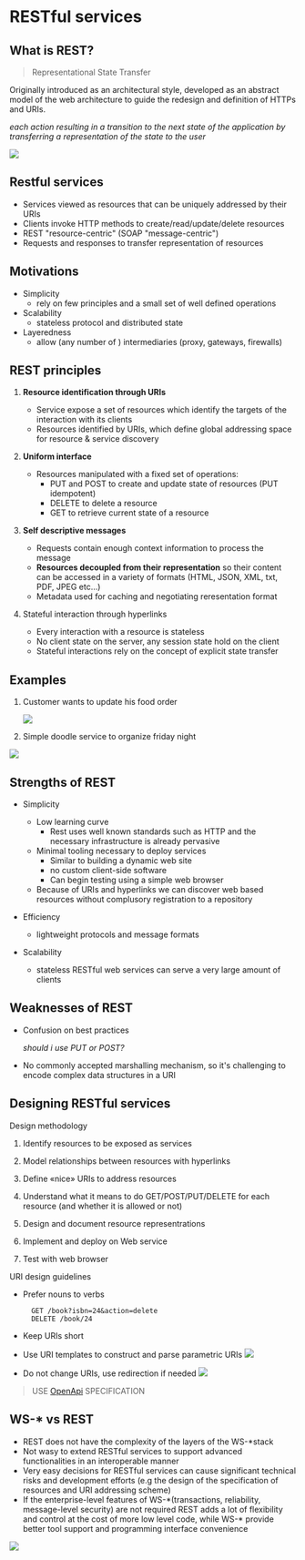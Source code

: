 # RESTful services

## What is REST?

> Representational State Transfer 

Originally introduced as an architectural style, developed as an abstract model of the web architecture to guide the redesign and definition of HTTPs and URIs.

*each action resulting in a transition to the next state of the application by transferring a representation of the state to the user*

 ![](img/state_transfer.png)   

 ## Restful services

 - Services viewed as resources that can be uniquely addressed by their URIs
 - Clients invoke HTTP methods to create/read/update/delete resources
 - REST "resource-centric" (SOAP "message-centric")
 - Requests and responses to transfer representation of resources

## Motivations

- Simplicity
  - rely on few principles and a small set of well defined operations
- Scalability
  - stateless protocol and distributed state
- Layeredness
  - allow (any number of ) intermediaries (proxy, gateways, firewalls)

## REST principles

1. **Resource identification through URIs**
    - Service expose a set of resources  which identify the targets of the interaction  with its clients
    - Resources identified by URIs, which define global addressing space for resource & service discovery 

2. **Uniform interface**
   - Resources manipulated with a fixed set of operations:
     - PUT and POST to create and update state of resources (PUT idempotent)
     - DELETE to delete a resource
     - GET to retrieve current state of a resource

3. **Self descriptive messages**
   - Requests contain enough context information to process the message 
   - **Resources decoupled from their representation**  so their content can be accessed in a variety of formats (HTML, JSON, XML, txt, PDF, JPEG etc...)
   - Metadata used for caching and negotiating reresentation format

4. Stateful interaction through hyperlinks 
    - Every interaction with a resource is stateless
    - No client state on the server, any session state hold on the client
    - Stateful interactions rely on the concept  of explicit state transfer

## Examples 
1. Customer wants to update his food order

    ![](img/ex1.png)

2. Simple doodle service to organize friday night

![](img/ex2.png)

## Strengths of REST

- Simplicity
  - Low learning curve
    - Rest uses well known standards such as HTTP and the necessary infrastructure is already pervasive
  - Minimal tooling necessary to deploy services
    - Similar to building a dynamic web site
    - no custom client-side software
    - Can begin testing using a simple web browser
  - Because of URIs and hyperlinks we can discover web based resources without complusory registration to a repository

- Efficiency  
  - lightweight protocols and message formats

- Scalability
  - stateless RESTful web services can serve a very large amount of clients


## Weaknesses of REST

- Confusion on best practices
  
    *should i use PUT or POST?*

- No commonly accepted marshalling mechanism, so it's challenging to encode complex data structures in a URI
  
## Designing RESTful services
Design methodology
1. Identify resources to be exposed as services

2. Model relationships between resources with hyperlinks

3. Define «nice» URIs to address resources

4. Understand what it means to do GET/POST/PUT/DELETE for 
each resource (and whether it is allowed or not)

5. Design and document resource representrations

6. Implement and deploy on Web service

7. Test with web browser

URI design guidelines

- Prefer nouns to verbs
        
        GET /book?isbn=24&action=delete
        DELETE /book/24

- Keep URIs short
- Use URI templates to construct and parse parametric URIs
    ![](img/URI_template.png)
- Do not change URIs, use redirection if needed
    ![](img/URI_redirect.png)

>USE [OpenApi](https://github.com/OAI/OpenAPI-Specification/blob/main/versions/3.1.0.md) SPECIFICATION

## WS-* vs REST

- REST does not have the complexity of the layers of the WS-*stack
- Not wasy to extend RESTful services to support advanced functionalities in an interoperable manner
- Very easy decisions for RESTful  services can cause significant technical risks and development efforts (e.g the design of the specification of resources and URI addressing scheme)
- If the enterprise-level features of WS-\*(transactions, reliability, message-level security) are not required REST adds a lot of flexibility and control at the cost of more low level code, while WS-* provide better tool support and programming interface convenience

![](img/RESTWS.png)

